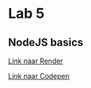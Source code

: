 # Lab 5

## NodeJS basics

[Link naar Render](https://dev5-lab5-wl7q.onrender.com/)

[Link naar Codepen](https://codepen.io/marianneneuts0805/full/JjvQzyz)
